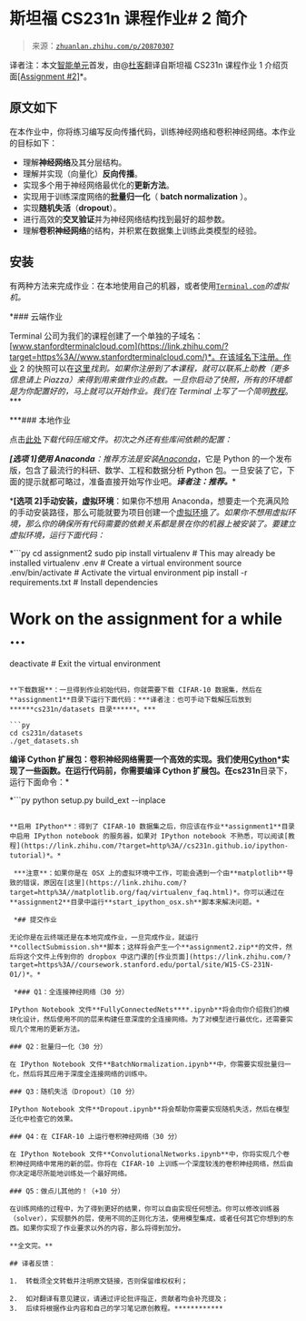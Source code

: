 # 斯坦福 CS231n 课程作业# 2 简介

> 来源：[`zhuanlan.zhihu.com/p/20870307`](https://zhuanlan.zhihu.com/p/21941485)

译者注：本文[智能单元](https://zhuanlan.zhihu.com/intelligentunit)首发，由@[杜客](https://www.zhihu.com/people/du-ke)翻译自斯坦福 CS231n 课程作业 1 介绍页面[[Assignment #2]](https://link.zhihu.com/?target=http%3A//cs231n.github.io/assignments2016/assignment2/)*。

## 原文如下

在本作业中，你将练习编写反向传播代码，训练神经网络和卷积神经网络。本作业的目标如下：

*   理解**神经网络**及其分层结构。
*   理解并实现（向量化）**反向传播**。
*   实现多个用于神经网络最优化的**更新方法**。
*   实现用于训练深度网络的**批量归一化**（ **batch normalization** ）。
*   实现**随机失活**（**dropout**）。
*   进行高效的**交叉验证**并为神经网络结构找到最好的超参数。
*   理解**卷积神经网络**的结构，并积累在数据集上训练此类模型的经验。

## 安装

有两种方法来完成作业：在本地使用自己的机器，或者使用[`Terminal.com`](https://link.zhihu.com/?target=http%3A//Terminal.com)*的虚拟机。* 

 *### 云端作业

Terminal 公司为我们的课程创建了一个单独的子域名：[www.stanfordterminalcloud.com](https://link.zhihu.com/?target=https%3A//www.stanfordterminalcloud.com/)*。在该域名下注册。作业 2 的快照可以在[这里](https://link.zhihu.com/?target=https%3A//www.stanfordterminalcloud.com/snapshot/49f5a1ea15dc424aec19155b3398784d57c55045435315ce4f8b96b62819ef65)*找到。如果你注册到了本课程，就可以联系上助教（更多信息请上 Piazza）来得到用来做作业的点数。一旦你启动了快照，所有的环境都是为你配置好的，马上就可以开始作业。我们在 Terminal 上写了一个简明[教程](https://link.zhihu.com/?target=http%3A//cs231n.github.io/terminal-tutorial/)*。*** 

 ***### 本地作业

点击[此处](https://link.zhihu.com/?target=http%3A//vision.stanford.edu/teaching/cs231n/winter1516_assignment2.zip)*下载代码压缩文件。初次之外还有些库间依赖的配置：*

 ***[选项 1]使用 Anaconda**：推荐方法是安装[Anaconda](https://link.zhihu.com/?target=https%3A//www.continuum.io/downloads)*，它是 Python 的一个发布版，包含了最流行的科研、数学、工程和数据分析 Python 包。一旦安装了它，下面的提示就都可略过，准备直接开始写作业吧。***译者注：推荐。****

 ***[选项 2]手动安装，虚拟环境**：如果你不想用 Anaconda，想要走一个充满风险的手动安装路径，那么可能就要为项目创建一个[虚拟环境](https://link.zhihu.com/?target=http%3A//docs.python-guide.org/en/latest/dev/virtualenvs/)*了。如果你不想用虚拟环境，那么你的确保所有代码需要的依赖关系都是景在你的机器上被安装了。要建立虚拟环境，运行下面代码：*

 *```py
cd assignment2
sudo pip install virtualenv      # This may already be installed
virtualenv .env                  # Create a virtual environment
source .env/bin/activate         # Activate the virtual environment
pip install -r requirements.txt  # Install dependencies
# Work on the assignment for a while ...
deactivate                       # Exit the virtual environment 
```

**下载数据**：一旦得到作业初始代码，你就需要下载 CIFAR-10 数据集，然后在**assignment1**目录下运行下面代码：***译者注：也可手动下载解压后放到******cs231n/datasets 目录******。***

```py
cd cs231n/datasets 
./get_datasets.sh 
```

**编译 Cython 扩展包：**卷积神经网络需要一个高效的实现。我们使用[Cython](https://link.zhihu.com/?target=http%3A//cython.org/)*实现了一些函数。在运行代码前，你需要编译 Cython 扩展包。在**cs231n**目录下，运行下面命令：*

 *```py
python setup.py build_ext --inplace 
```

**启用 IPython**：得到了 CIFAR-10 数据集之后，你应该在作业**assignment1**目录中启用 IPython notebook 的服务器，如果对 IPython notebook 不熟悉，可以阅读[教程](https://link.zhihu.com/?target=http%3A//cs231n.github.io/ipython-tutorial)*。* 

 ***注意**：如果你是在 OSX 上的虚拟环境中工作，可能会遇到一个由**matplotlib**导致的错误，原因在[这里](https://link.zhihu.com/?target=http%3A//matplotlib.org/faq/virtualenv_faq.html)*。你可以通过在**assignment2**目录中运行**start_ipython_osx.sh**脚本来解决问题。*

 *## 提交作业

无论你是在云终端还是在本地完成作业，一旦完成作业，就运行**collectSubmission.sh**脚本；这样将会产生一个**assignment2.zip**的文件，然后将这个文件上传到你的 dropbox 中这门课的[作业页面](https://link.zhihu.com/?target=https%3A//coursework.stanford.edu/portal/site/W15-CS-231N-01/)*。*

 *### Q1：全连接神经网络（30 分）

IPython Notebook 文件**FullyConnectedNets****.ipynb**将会向你介绍我们的模块化设计，然后使用不同的层来构建任意深度的全连接网络。为了对模型进行最优化，还需要实现几个常用的更新方法。

### Q2：批量归一化（30 分）

在 IPython Notebook 文件**BatchNormalization.ipynb**中，你需要实现批量归一化，然后将其应用于深度全连接网络的训练中。

### Q3：随机失活（Dropout）（10 分）

IPython Notebook 文件**Dropout.ipynb**将会帮助你需要实现随机失活，然后在模型泛化中检查它的效果。

### Q4：在 CIFAR-10 上运行卷积神经网络（30 分）

在 IPython Notebook 文件**ConvolutionalNetworks.ipynb**中，你将实现几个卷积神经网络中常用的新的层。你将在 CIFAR-10 上训练一个深度较浅的卷积神经网络，然后由你决定竭尽所能地训练处一个最好网络。

### Q5：做点儿其他的！（+10 分）

在训练网络的过程中，为了得到更好的结果，你可以自由实现任何想法。你可以修改训练器（solver），实现额外的层，使用不同的正则化方法，使用模型集成，或者任何其它你想到的东西。如果你实现了作业要求以外的内容，那么将得到加分。

**全文完。**

## 译者反馈：

1.  转载须全文转载并注明原文链接，否则保留维权权利；

2.  如对翻译有意见建议，请通过评论批评指正，贡献者均会补充提及；
3.  后续将根据作业内容和自己的学习笔记原创教程。************